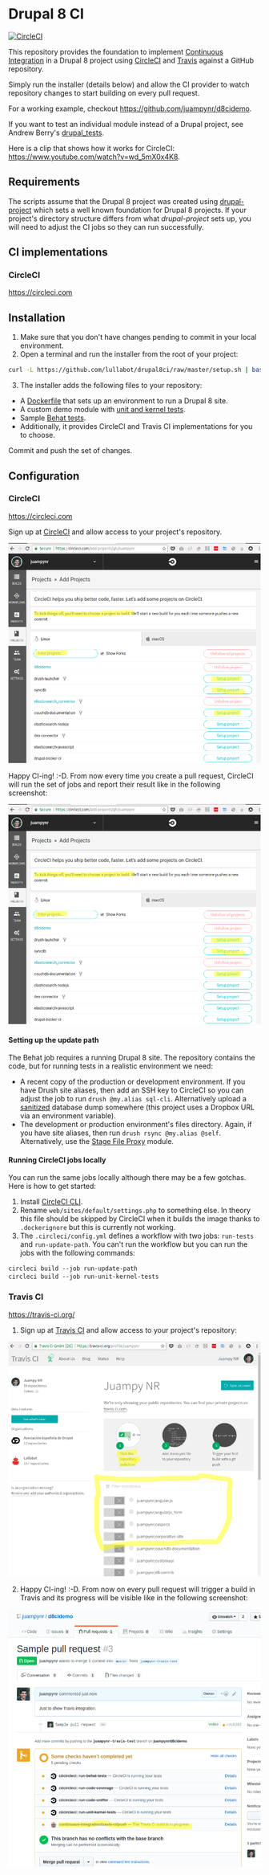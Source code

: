 # Drupal 8 CI

[![CircleCI](https://circleci.com/gh/Lullabot/drupal8ci.svg?style=svg)](https://circleci.com/gh/Lullabot/drupal8ci)

This repository provides the foundation to implement [Continuous Integration](https://en.wikipedia.org/wiki/Continuous_integration) in a Drupal 8
project using [CircleCI](https://circleci.com/) and [Travis](https://travis-ci.org) against a GitHub repository.

Simply run the installer (details below) and allow the CI provider to watch repository changes
to start building on every pull request.

For a working example, checkout https://github.com/juampynr/d8cidemo.

If you want to test an individual module instead of a Drupal project, see Andrew Berry's
[drupal_tests](https://github.com/deviantintegral/drupal_tests).

Here is a clip that shows how it works for CircleCI: https://www.youtube.com/watch?v=wd_5mX0x4K8.

## Requirements

The scripts assume that the Drupal 8 project was created using [drupal-project](https://github.com/drupal-composer/drupal-project)
which sets a well known foundation for Drupal 8 projects. If your project's directory
structure differs from what _drupal-project_ sets up, you will need to
adjust the CI jobs so they can run successfully.

## CI implementations

### CircleCI

https://circleci.com


## Installation

1. Make sure that you don't have changes pending to commit in your local environment.
2. Open a terminal and run the installer from the root of your project:
```bash
curl -L https://github.com/lullabot/drupal8ci/raw/master/setup.sh | bash
```
3. The installer adds the following files to your repository:

- A [Dockerfile](https://hub.docker.com/r/juampynr/drupal8ci/) that sets up an environment to run a Drupal 8 site.
- A custom demo module with [unit and kernel tests](web/modules/custom/demo_module/tests/src).
- Sample [Behat tests](tests).
- Additionally, it provides CircleCI and Travis CI implementations for you to choose.

Commit and push the set of changes.

## Configuration

### CircleCI

https://circleci.com

Sign up at [CircleCI](https://circleci.com/) and allow access to your project's repository.

![CircleCI watch](docs/images/circleci-watch.png)

Happy CI-ing! :-D. From now every time you create a pull request, CircleCI will run the
set of jobs and report their result like in the following screenshot:

![CircleCI pull request](docs/images/circleci-watch.png)
   
#### Setting up the update path
The Behat job requires a running Drupal 8 site. The repository contains the code, but for running
tests in a realistic environment we need:

* A recent copy of the production or development environment. If you have Drush site aliases, then
  add an SSH key to CircleCI so you can adjust the job to run `drush @my.alias sql-cli`.
  Alternatively upload a [sanitized](https://drushcommands.com/drush-8x/sql/sql-sanitize/) database dump somewhere (this project uses a Dropbox URL via an
  environment variable).
* The development or production environment's files directory. Again, if you have site aliases, then
  run `drush rsync @my.alias @self`. Alternatively, use the [Stage File Proxy](https://www.drupal.org/project/stage_file_proxy)
  module.

#### Running CircleCI jobs locally

You can run the same jobs locally although there may be a few gotchas. Here is how to get started:

1. Install [CircleCI CLI](https://circleci.com/docs/2.0/local-jobs/#installing-the-cli-locally).
2. Rename `web/sites/default/settings.php` to something else. In theory this file
   should be skipped by CircleCI when it builds the image thanks to `.dockerignore` but
   this is currently not working.
3. The `.circleci/config.yml` defines a workflow with two jobs: `run-tests` and `run-update-path`.
   You can't run the workflow but you can run the jobs with the following commands:

```
circleci build --job run-update-path
circleci build --job run-unit-kernel-tests
```

### Travis CI

https://travis-ci.org/

1. Sign up at [Travis CI](https://travis-ci.com/) and allow access to your project's repository:

![Travis watch](docs/images/travis-watch.png)

2. Happy CI-ing! :-D. From now on every pull request will trigger a build in Travis and its
progress will be visible like in the following screenshot:

![Travis pull request](docs/images/travis-pr.png)

